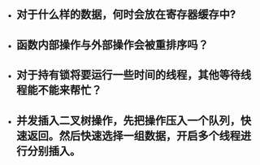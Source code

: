 
 * ## 对于什么样的数据，何时会放在寄存器缓存中?

 * ## 函数内部操作与外部操作会被重排序吗？
 
 * ## 对于持有锁将要运行一些时间的线程，其他等待线程能不能来帮忙？

 * ## 并发插入二叉树操作，先把操作压入一个队列，快速返回。然后快速选择一组数据，开启多个线程进行分别插入。
